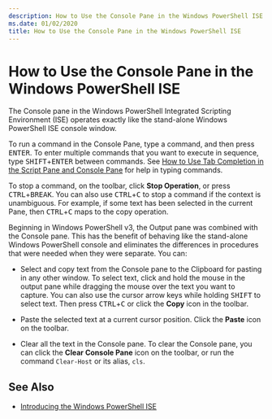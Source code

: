 ```yaml
---
description: How to Use the Console Pane in the Windows PowerShell ISE
ms.date: 01/02/2020
title: How to Use the Console Pane in the Windows PowerShell ISE
---
```


# How to Use the Console Pane in the Windows PowerShell ISE

The Console pane in the Windows PowerShell Integrated Scripting Environment (ISE) operates exactly
like the stand-alone Windows PowerShell ISE console window.

To run a command in the Console Pane, type a command, and then press <kbd>ENTER</kbd>. To enter
multiple commands that you want to execute in sequence, type <kbd>SHIFT</kbd>+<kbd>ENTER</kbd>
between commands. See
[How to Use Tab Completion in the Script Pane and Console Pane](How-to-Use-Tab-Completion-in-the-Script-Pane-and-Console-Pane.md)
for help in typing commands.

To stop a command, on the toolbar, click **Stop Operation**, or press
<kbd>CTRL</kbd>+<kbd>BREAK</kbd>. You can also use <kbd>CTRL</kbd>+<kbd>C</kbd> to stop a command if
the context is unambiguous. For example, if some text has been selected in the current Pane, then
<kbd>CTRL</kbd>+<kbd>C</kbd> maps to the copy operation.

Beginning in Windows PowerShell v3, the Output pane was combined with the Console pane. This has the
benefit of behaving like the stand-alone Windows PowerShell console and eliminates the differences
in procedures that were needed when they were separate. You can:

- Select and copy text from the Console pane to the Clipboard for pasting in any other window. To
  select text, click and hold the mouse in the output pane while dragging the mouse over the text
  you want to capture. You can also use the cursor arrow keys while holding <kbd>SHIFT</kbd> to
  select text. Then press <kbd>CTRL</kbd>+<kbd>C</kbd> or click the **Copy** icon in the toolbar.

- Paste the selected text at a current cursor position. Click the **Paste** icon on the toolbar.

- Clear all the text in the Console pane. To clear the Console pane, you can click the **Clear
  Console Pane** icon on the toolbar, or run the command `Clear-Host` or its alias, `cls`.

## See Also

- [Introducing the Windows PowerShell ISE](Introducing-the-Windows-PowerShell-ISE.md)
